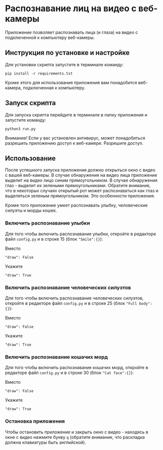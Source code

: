 # Распознавание лиц на видео с веб-камеры

Приложение позволяет распознавать лица (и глаза) на видео с подключенной к компьютеру веб-камеры.

## Инструкция по установке и настройке

Для установки скрипта запустите в терминале команду:

```
pip install -r requirements.txt
```

Кроме этого для использования приложения вам понадобится веб-камера, подключенная к компьютеру.

## Запуск скрипта

Для запуска скрипта перейдите в терминале в папку приложения и запустите команду:

```
python3 run.py
```

Внимание! Если у вас установлен антивирус, может понадобиться разрешить приложению доступ к веб-камере. Разрешите доступ.

## Использование

После успешного запуска приложения должно открыться окно с видео с вашей веб-камеры. В случае обнаружения на видео лица приложение
выделит на видео лицо синим прямоугольником. В случае обнаружения глаз - выделит их зелеными прямоугольниками.
Обратите внимание, что в некоторых случаях открытый рот может распознаваться как глаз и выделяться зеленым прямоугольником. Это особенности приложения.

Кроме того приложение умеет распознавать улыбку, человеческие силуэты и морды кошек.

### Включить распознавание улыбки

Для того чтобы включить распознавание улыбки, откройте в редакторе файл `config.py` и в строке 15 (блок `"Smile":{}`):

Вместо

```
"draw": False
```

Укажите

```
"draw": True
```

### Включить распознавание человеческих силуэтов

Для того чтобы включить распознавание человеческих силуэтов, откройте в редакторе файл `config.py` и в строке 25 (блок `"Full body":{}`):

Вместо

```
"draw": False
```

Укажите

```
"draw": True
```

### Включить распознавание кошачих морд

Для того чтобы включить распознавание кошачих морд, откройте в редакторе файл `config.py` и в строке 30 (блок `"Cat face":{}`):

Вместо

```
"draw": False
```

Укажите

```
"draw": True
```

### Остановка приложения

Чтобы остановить приложение и закрыть окно с видео - находясь в окне с видео нажмите букву `q` (обратите внимание, что раскладка должна клавиатуры быть английской).
